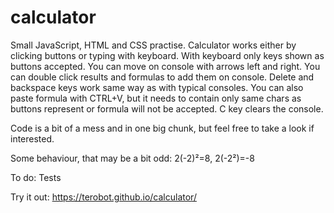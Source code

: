 # calculator

Small JavaScript, HTML and CSS practise. Calculator works either by clicking buttons or typing with keyboard. With keyboard only keys shown as buttons accepted. You can move on console with arrows left and right. You can double click results and formulas to add them on console. Delete and backspace keys work same way as with typical consoles. You can also paste formula with CTRL+V, but it needs to contain only same chars as buttons represent or formula will not be accepted. C key clears the console.

Code is a bit of a mess and in one big chunk, but feel free to take a look if interested.

Some behaviour, that may be a bit odd:
2(-2)²=8,
2(-2²)=-8

To do: Tests

Try it out:
https://terobot.github.io/calculator/
